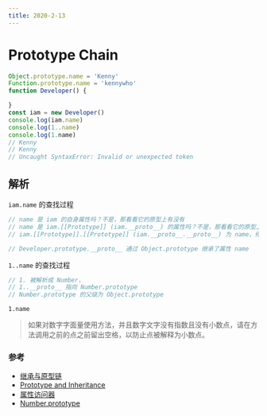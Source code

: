 ```yaml
---
title: 2020-2-13
---
```


# Prototype Chain

```js
Object.prototype.name = 'Kenny'
Function.prototype.name = 'kennywho'
function Developer() {

}
const iam = new Developer()
console.log(iam.name)
console.log(1..name)
console.log(1.name)
// Kenny
// Kenny
// Uncaught SyntaxError: Invalid or unexpected token
```

## 解析

`iam.name` 的查找过程

```js
// name 是 iam 的自身属性吗？不是，那看看它的原型上有没有
// name 是 iam.[[Prototype]] (iam.__proto__) 的属性吗？不是，那看看它的原型上有没有
// iam.[[Prototype]].[[Prototype]] (iam.__proto__.__proto__) 为 name，停止搜索

// Developer.prototype.__proto__ 通过 Object.prototype 继承了属性 name
```

`1..name` 的查找过程

```js
// 1. 被解析成 Number，
// 1..__proto__ 指向 Number.prototype
// Number.prototype 的父级为 Object.prototype
```

`1.name`

> 如果对数字字面量使用方法，并且数字文字没有指数且没有小数点，请在方法调用之前的点之前留出空格，以防止点被解释为小数点。

### 参考

- [继承与原型链](https://developer.mozilla.org/zh-CN/docs/Web/JavaScript/Inheritance_and_the_prototype_chain)
- [Prototype and Inheritance](http://xahlee.info/js/js_object_prototype_inheritance.html)
- [属性访问器](https://developer.mozilla.org/zh-CN/docs/Web/JavaScript/Reference/Operators/Property_Accessors)
- [Number.prototype](http://xahlee.info/js/js_Number.prototype.html)
